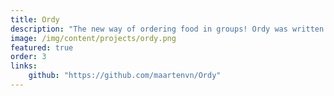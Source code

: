 ```yaml
---
title: Ordy
description: "The new way of ordering food in groups! Ordy was written as project for the course Software Engineering Lab 1 2020 at the University of Ghent."
image: /img/content/projects/ordy.png
featured: true
order: 3
links:
    github: "https://github.com/maartenvn/Ordy"
---
```

